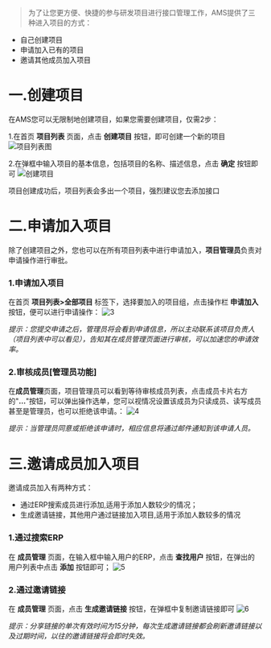 
> 为了让您更方便、快捷的参与研发项目进行接口管理工作，AMS提供了三种进入项目的方式：
* 自己创建项目
* 申请加入已有的项目
* 邀请其他成员加入项目

# 一.创建项目
在AMS您可以无限制地创建项目，如果您需要创建项目，仅需2步：

1.在首页 **项目列表** 页面，点击 **创建项目** 按钮，即可创建一个新的项目
![项目列表图](/doc_pic/1.png)

2.在弹框中输入项目的基本信息，包括项目的名称、描述信息，点击 **确定** 按钮即可
![创建项目](/doc_pic/2.png)

项目创建成功后，项目列表会多出一个项目，强烈建议您去添加接口
# 二.申请加入项目
除了创建项目之外，您也可以在所有项目列表中进行申请加入，**项目管理员**负责对申请操作进行审批。
### 1.申请加入项目
在首页 **项目列表>全部项目** 标签下，选择要加入的项目组，点击操作栏 **申请加入**按钮，便可以进行申请操作：
![3](/doc_pic/3.png)

*提示：您提交申请之后，管理员将会看到申请信息，所以主动联系该项目负责人（项目列表中可以看见），告知其在成员管理页面进行审核，可以加速您的申请效率。*

### 2.审核成员[管理员功能]
在**成员管理**页面，项目管理员可以看到等待审核成员列表，点击成员卡片右方的"**…**"按钮，可以弹出操作选单，您可以视情况设置该成员为只读成员、读写成员甚至是管理员，也可以拒绝该申请。：
![4](/doc_pic/4.png)

*提示：当管理员同意或拒绝该申请时，相应信息将通过邮件通知到该申请人员。*

# 三.邀请成员加入项目
邀请成员加入有两种方式：
* 通过ERP搜索成员进行添加,适用于添加人数较少的情况；
* 生成邀请链接，其他用户通过链接加入项目,适用于添加人数较多的情况

### 1.通过搜索ERP 
在 **成员管理** 页面，在输入框中输入用户的ERP，点击 **查找用户** 按钮，在弹出的用户列表中点击 **添加** 按钮即可；
![5](/doc_pic/5.png)

### 2.通过邀请链接
在 **成员管理** 页面，点击 **生成邀请链接** 按钮，在弹框中复制邀请链接即可
![6](/doc_pic/6.png)

*提示：分享链接的单次有效时间为15分钟，每次生成邀请链接都会刷新邀请链接以及过期时间，以往的邀请链接将会即时失效。*
